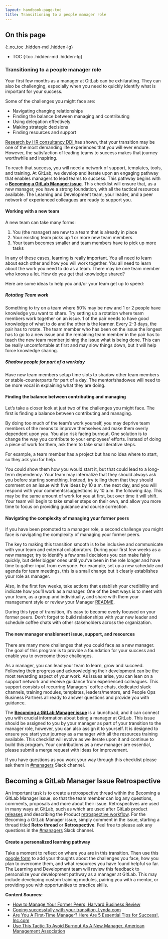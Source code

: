 ```yaml
---
layout: handbook-page-toc
title: Transitioning to a people manager role
---
```


## On this page
{:.no_toc .hidden-md .hidden-lg}

- TOC
{:toc .hidden-md .hidden-lg}

### Transitioning to a people manager role

Your first few months as a manager at GitLab can be exhilarating. They can also be challenging, especially when you need to quickly identify what is important for your success.

Some of the challenges you might face are:

* Navigating changing relationships
* Finding the balance between managing and contributing
* Using delegation effectively
* Making strategic decisions
* Finding resources and support 

[Research by HR consultancy DDI ](https://www.management-issues.com/news/3917/dealing-with-a-promotion-is-as-stressful-as-divorce/) has shown, that your transition may be one of the most demanding life experiences that you will ever endure. However, the satisfaction of leading teams to success makes that journey worthwhile and inspiring.

To reach that success, you will need a network of support, templates, tools, and training. At GitLab, we develop and iterate upon an engaging pathway that enables managers to lead teams to success. This pathway begins with a **[Becoming a GitLab Manager issue](https://gitlab.com/gitlab-com/people-group/Training/-/blob/master/.gitlab/issue_templates/becoming-a-gitlab-manager.md)**. This checklist will ensure that, as a new manager, you have a strong foundation, with all the tactical resources available. The Learning and Development team, your leader, and a peer network of experienced colleagues are ready to support you.

#### Working with a new team

A new team can take many forms:
1. You (the manager) are new to a team that is already in place
2. Your existing team picks up 1 or more new team members
3. Your team becomes smaller and team members have to pick up more tasks

In any of these cases, learning is really important.  You all need to learn about each other and how you will work together.  You all need to learn about the work you need to do as a team.  There may be one team member who knows a lot.  How do you get that knowledge shared?

Here are some ideas to help you and/or your team get up to speed:

##### Rotating Team work
Something to try on a team where 50% may be new and 1 or 2 people have knowledge you want to share.
Try setting up a rotation where team members work together on an issue.  1 of the pair needs to have good knowledge of what to do and the other is the learner.  Every 2-3 days, the pair has to rotate.  The team member who has been on the issue the longest has to go to a new issue and the remaining team member in the pair has to teach the new team member joining the issue what is being done.  This can be really uncomfortable at first and may slow things down, but it will help force knowledge sharing.

##### Shadow people for part of a workday
Have new team members setup time slots to shadow other team members or stable-counterparts for part of a day.  The mentor/shadowee will need to be more vocal in explaining what they are doing.  

#### Finding the balance between contributing and managing 

Let’s take a closer look at just two of the challenges you might face.  The first is finding a balance between contributing and managing.

By doing too much of the team’s work yourself, you may deprive team members of the means to improve themselves and make them overly dependent upon you.  You also risk facing burnout.  One solution is to change the way you contribute to your employees’ efforts.  Instead of doing a piece of work for them, ask them to take small iterative steps.

For example, a team member has a project but has no idea where to start, so they ask you for help. 

You could show them how you would start it, but that could lead to a long-term dependency. Your team may internalize that they should always ask you before starting something.  Instead, try telling them that they should comment on an issue with five ideas by 10 a.m. the next day, and you will respond with your comments/suggestions by 10 a.m. the following day. This may be the same amount of work for you at first, but over time it will shift.  Your team will begin to take smaller steps on their own, and allow you more time to focus on providing guidance and course correction.

#### Navigating the complexity of managing your former peers

If you have been promoted to a manager role, a second challenge you might face is navigating the complexity of managing your former peers. 

The key to making this transition smooth is to be inclusive and communicate with your team and external collaborators.  During your first few weeks as a new manager, try to identify a few small decisions you can make fairly quickly, but defer bigger ones until you’ve been in the role longer and have time to gather input from everyone. For example, set up a new schedule and agenda for team meetings, this is a small change but it clearly establishes your role as manager. 

Also, in the first few weeks, take actions that establish your credibility and indicate how you’ll work as a manager. One of the best ways is to meet with your team, as a group and individually, and share with them your management style or review your Manager [README](/handbook/engineering/readmes/eric-johnson/).

During this type of transition, it’s easy to become overly focused on your former peers.  Don’t forget to build relationships with your new leader and schedule coffee chats with other stakeholders across the organization.

#### The new manager enablement issue, support, and resources 

There are many more challenges that you could face as a new manager.  The goal of this program is to provide a foundation for your success and enable you to overcome those challenges.  

As a manager, you can lead your team to learn, grow and succeed.  Following their progress and acknowledging their development can be the most rewarding aspect of your work. As issues arise, you can lean on a support network and receive guidance from experienced colleagues.  This support consists of recurring Managers' coffee chats, dedicated slack channels, training modules, templates, leaders/mentors, and People Ops Business Partners all ready to answer questions and provide you with guidance.

The **[Becoming a GitLab Manager issue](https://gitlab.com/gitlab-com/people-group/Training/-/blob/master/.gitlab/issue_templates/becoming-a-gitlab-manager.md)** is a launchpad, and it can connect you with crucial information about being a manager at GitLab.  This issue should be assigned to you by your manager as part of your transition to the manager role, however, you can also assign it to yourself.  It is designed to ensure you start your journey as a manager with all the resources training available.   This checklist will evolve as we iterate upon it and continue to build this program.  Your contributions as a new manager are essential, please submit a merge request with ideas for improvement.

If you have questions as you work your way through this checklist please ask them in [#managers](https://gitlab.slack.com/messages/C5Z55R5J5/details/) Slack channel.

## Becoming a GitLab Manager Issue Retrospective

An important task is to create a retrospective thread within the Becoming a GitLab Manager issue, so that the team member can log any questions, comments, proposals and more about their issue. Retrospectives are used in many ways at GitLab, such as which are used after GitLab product [releases](/handbook/communication/#release-retrospectives-and-kickoffs) and describing the Product [retrospective workflow](/handbook/engineering/workflow/#retrospective). For the Becoming a GitLab Manager issue, simply comment in the issue, starting a thread titled **Retro thread** or **Retrospective**. Feel free to please ask any questions in the [#managers](https://gitlab.slack.com/messages/C5Z55R5J5/details/) Slack channel.

#### Create a personalized learning pathway
Take a moment to reflect on where you are in this transition. Then use this [google form](https://forms.gle/WUpxZNG2VcYFQLon9) to add your thoughts about the challenges you face, how you plan to overcome them, and what resources you have found helpful so far. The Learning and Development team will review this feedback to personalize your development pathway as a manager at GitLab.  This may include developing custom training modules, pairing you with a mentor, or providing you with opportunities to practice skills.

**Content Sources:** 

* [How to Manage Your Former Peers, Harvard Business Review](https://hbr.org/2012/12/how-to-manage-your-former-peer)
* [Coping successfully with your transition, Lynda.com](https://www.lynda.com/Business-Skills-tutorials/Coping-successfully-your-transition/119004/132715-4.html)
* [Are You A First-Time Manager? Here Are 5 Essential Tips for Success!, Inc.com](https://www.inc.com/melissa-lamson/5-success-strategies-for-first-time-managers.html)
* [Use This Tactic To Avoid Burnout As A New Manager, American Management Association](https://playbook.amanet.org/training-articles-avoid-burnout-new-manager/)

